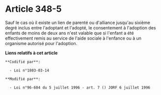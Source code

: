 # Article 348-5

Sauf le cas où il existe un lien de parenté ou d'alliance jusqu'au sixième degré inclus entre l'adoptant et l'adopté, le
consentement à l'adoption des enfants de moins de deux ans n'est valable que si l'enfant a été effectivement remis au service
de l'aide sociale à l'enfance ou à un organisme autorisé pour l'adoption.

**Liens relatifs à cet article**

	**Codifié par**:

	  - Loi n°1803-03-14

	**Modifié par**:

	  - Loi n°96-604 du 5 juillet 1996 - art. 7 () JORF 6 juillet 1996
